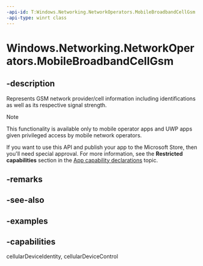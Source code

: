 ```yaml
---
-api-id: T:Windows.Networking.NetworkOperators.MobileBroadbandCellGsm
-api-type: winrt class
---
```


<!-- Class syntax.
public class MobileBroadbandCellGsm 
-->

# Windows.Networking.NetworkOperators.MobileBroadbandCellGsm

## -description
Represents GSM network provider/cell information including identifications as well as its respective signal strength.

> [!NOTE]
> This functionality is available only to mobile operator apps and UWP apps given privileged access by mobile network operators.
> 
> If you want to use this API and publish your app to the Microsoft Store, then you'll need special approval. For more information, see the **Restricted capabilities** section in the [App capability declarations](/windows/uwp/packaging/app-capability-declarations#restricted-capabilities) topic. 

## -remarks

## -see-also

## -examples


## -capabilities
cellularDeviceIdentity, cellularDeviceControl

